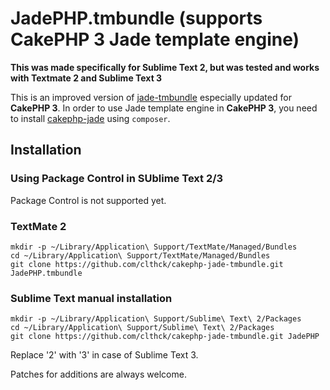 # JadePHP.tmbundle (supports CakePHP 3 Jade template engine)

**This was made specifically for Sublime Text 2, but was tested and works with Textmate 2 and Sublime Text 3**

This is an improved version of [jade-tmbundle](http://github.com/davidrios/jade-tmbundle) especially updated for **CakePHP 3**.
In order to use Jade template engine in **CakePHP 3**, you need to install [cakephp-jade](http://github.com/clthck/cakephp-jade) using `composer`.

## Installation

### Using Package Control in SUblime Text 2/3

Package Control is not supported yet.

### TextMate 2

    mkdir -p ~/Library/Application\ Support/TextMate/Managed/Bundles
    cd ~/Library/Application\ Support/TextMate/Managed/Bundles
    git clone https://github.com/clthck/cakephp-jade-tmbundle.git JadePHP.tmbundle

### Sublime Text manual installation

    mkdir -p ~/Library/Application\ Support/Sublime\ Text\ 2/Packages
    cd ~/Library/Application\ Support/Sublime\ Text\ 2/Packages
    git clone https://github.com/clthck/cakephp-jade-tmbundle.git JadePHP

Replace '2' with '3' in case of Sublime Text 3.

Patches for additions are always welcome.
